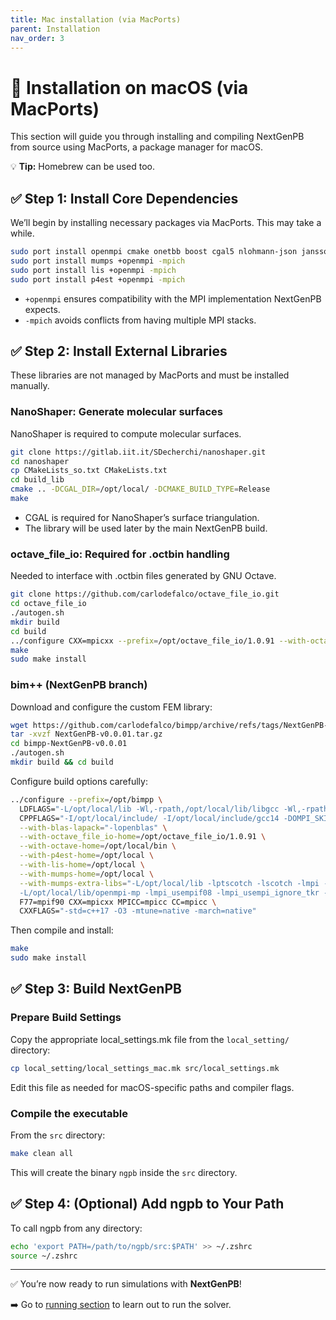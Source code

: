```yaml
---
title: Mac installation (via MacPorts)
parent: Installation
nav_order: 3
---
```


# 🍏 Installation on macOS (via MacPorts)

This section will guide you through installing and compiling NextGenPB from source using MacPorts, a package manager for macOS.

💡 **Tip:** Homebrew can be used too.

## ✅ Step 1: Install Core Dependencies

We’ll begin by installing necessary packages via MacPorts. This may take a while.

```bash
sudo port install openmpi cmake onetbb boost cgal5 nlohmann-json jansson octave
sudo port install mumps +openmpi -mpich
sudo port install lis +openmpi -mpich
sudo port install p4est +openmpi -mpich
```

-	`+openmpi` ensures compatibility with the MPI implementation NextGenPB expects.
-	`-mpich` avoids conflicts from having multiple MPI stacks.

## ✅ Step 2: Install External Libraries

These libraries are not managed by MacPorts and must be installed manually.


### NanoShaper: Generate molecular surfaces

NanoShaper is required to compute molecular surfaces.

```bash
git clone https://gitlab.iit.it/SDecherchi/nanoshaper.git
cd nanoshaper
cp CMakeLists_so.txt CMakeLists.txt
cd build_lib
cmake .. -DCGAL_DIR=/opt/local/ -DCMAKE_BUILD_TYPE=Release
make
```

- CGAL is required for NanoShaper’s surface triangulation.
- The library will be used later by the main NextGenPB build.

### octave_file_io: Required for .octbin handling

Needed to interface with .octbin files generated by GNU Octave.

```bash
git clone https://github.com/carlodefalco/octave_file_io.git
cd octave_file_io
./autogen.sh
mkdir build
cd build
../configure CXX=mpicxx --prefix=/opt/octave_file_io/1.0.91 --with-octave-home=/opt/local/bin 'LDFLAGS=-Wl,-rpath -Wl,/opt/local/lib/libgcc -Wl,-rpath -Wl,/opt/local/lib/gcc13 -ld_classic'
make
sudo make install
```

### bim++ (NextGenPB branch)

Download and configure the custom FEM library:

```bash
wget https://github.com/carlodefalco/bimpp/archive/refs/tags/NextGenPB-v0.0.01.tar.gz
tar -xvzf NextGenPB-v0.0.01.tar.gz
cd bimpp-NextGenPB-v0.0.01
./autogen.sh
mkdir build && cd build
```

Configure build options carefully:

```bash
../configure --prefix=/opt/bimpp \
  LDFLAGS="-L/opt/local/lib -Wl,-rpath,/opt/local/lib/libgcc -Wl,-rpath,/opt/local/lib/gcc14" \
  CPPFLAGS="-I/opt/local/include/ -I/opt/local/include/gcc14 -DOMPI_SKIP_MPICXX -DHAVE_OCTAVE_44 -DBIM_TIMING" \
  --with-blas-lapack="-lopenblas" \
  --with-octave_file_io-home=/opt/octave_file_io/1.0.91 \
  --with-octave-home=/opt/local/bin \
  --with-p4est-home=/opt/local \
  --with-lis-home=/opt/local \
  --with-mumps-home=/opt/local \
  --with-mumps-extra-libs="-L/opt/local/lib -lptscotch -lscotch -lmpi -Wl,-flat_namespace -Wl,-commons,use_dylibs \
  -L/opt/local/lib/openmpi-mp -lmpi_usempif08 -lmpi_usempi_ignore_tkr -lmpi_mpifh -lopenblas -L/opt/local/lib/gcc14 -lgfortran" \
  F77=mpif90 CXX=mpicxx MPICC=mpicc CC=mpicc \
  CXXFLAGS="-std=c++17 -O3 -mtune=native -march=native"
```

Then compile and install:

```bash
make
sudo make install
```

## ✅ Step 3: Build NextGenPB

###  Prepare Build Settings

Copy the appropriate local_settings.mk file from the `local_setting/` directory:

```bash
cp local_setting/local_settings_mac.mk src/local_settings.mk
```

Edit this file as needed for macOS-specific paths and compiler flags.

###  Compile the executable

From the `src` directory:

```bash
make clean all
```
This will create the binary `ngpb` inside the `src` directory.


## ✅  Step 4: (Optional) Add ngpb to Your Path

To call ngpb from any directory:

```bash
echo 'export PATH=/path/to/ngpb/src:$PATH' >> ~/.zshrc
source ~/.zshrc
```

---

✅ You’re now ready to run simulations with **NextGenPB**!

➡️ Go to [running section](run.md) to learn out to run the solver.